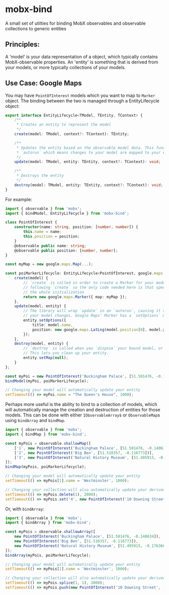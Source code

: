 # mobx-bind

A small set of utilties for binding MobX observables and observable collections to generic entities

## Principles:

A 'model' is your data representation of a object, which typically contains MobX-observable properties. An 'entity' is something that is derived from your models, or more typically collections of your models.

## Use Case: Google Maps

You may have `PointOfInterest` models which you want to map to `Marker` object. The binding between the two is managed through a EntityLifecycle object:

```typescript
export interface EntityLifecycle<TModel, TEntity, TContext> {
    /**
     * Creates an entity to represent the model
     */
    create(model: TModel, context?: TContext): TEntity;

    /**
     * Updates the entity based on the observable model data. This function will be wrapped in
     * `autorun` which means changes to your model are mapped to your entity automatically
     */
    update(model: TModel, entity: TEntity, context?: TContext): void;

    /**
     * Destroys the entity
     */
    destroy(model: TModel, entity: TEntity, context?: TContext): void;
}

```

For example:

```typescript
import { observable } from 'mobx';
import { bindModel, EntityLifecycle } from 'mobx-bind';

class PointOfInterest {
    constructor(name: string, position: [number, number]) {
        this.name = name;
        this.position = position;
    }
    @observable public name: string;
    @observable public position: [number, number];
}

const myMap = new google.maps.Map(...);

const poiMarkerLifecycle: EntityLifecycle<PointOfInterest, google.maps.Marker, void> = {
    create(model) {
        // `create` is called in order to create a Marker for your model. Note that `update` is always called immediately
        // following `create` so the only code needed here is that specific to the creation of the entity, not necessarily
        // the whole initialization
        return new google.maps.Marker({ map: myMap });
    },
    update(model, entity) {
        // The library will wrap `update` in an `autorun`, causing it to rerun every time the applicable parts of
        // your model changes. Google Maps' Marker has a `setOptions` method which allows us to do this conveniently
        entity.setOptions({
            title: model.name,
            position: new google.maps.LatLng(model.position[0], model.position[1])
        });
    },
    destroy(model, entity) {
        // `destroy` is called when you `dispose` your bound model, or it is removed from a bound collection.
        // This lets you clean up your entity.
        entity.setMap(null);
    }
};

const myPoi = new PointOfInterest('Buckingham Palace', [51.501476, -0.140634]);
bindModel(myPoi, poiMarkerLifecycle);

// Changing your model will automatically update your entity
setTimeout(() => myPoi.name = "The Queen's House", 1000);
```

Perhaps more useful is the ability to bind to a collection of models, which will automatically manage the creation and destruction of entities for those models. This can be done with either `IObservableArray`s or `ObservableMap`s using `bindArray` and `bindMap`.

```typescript
import { observable } from 'mobx';
import { bindMap } from 'mobx-bind';

const myPois = observable.shallowMap([
    ['1', new PointOfInterest('Buckingham Palace', [51.501476, -0.140634])],
    ['2', new PointOfInterest('Big Ben', [51.510357, -0.116773])],
    ['3', new PointOfInterest('Natural History Museum', [51.495915, -0.176366])]
]);
bindMap(myPois, poiMarkerLifecycle);

// Changing your model will automatically update your entity
setTimeout(() => myPois[1].name = 'Westminster', 1000);

// Changing your collection will also automatically update your derived entities
setTimeout(() => myPois.delete(1), 2000);
setTimeout(() => myPois.set('4', new PointOfInterest('10 Downing Street', [51.503186, -0.126416])), 3000);
```

Or, with `bindArray`:

```typescript
import { observable } from 'mobx';
import { bindArray } from 'mobx-bind';

const myPois = observable.shallowArray([
    new PointOfInterest('Buckingham Palace', [51.501476, -0.140634]),
    new PointOfInterest('Big Ben', [51.510357, -0.116773]),
    new PointOfInterest('Natural History Museum', [51.495915, -0.176366])
]);
bindArray(myPois, poiMarkerLifecycle);

// Changing your model will automatically update your entity
setTimeout(() => myPois[1].name = 'Westminster', 1000);

// Changing your collection will also automatically update your derived entities
setTimeout(() => myPois.splice(1, 1), 2000);
setTimeout(() => myPois.push(new PointOfInterest('10 Downing Street', [51.503186, -0.126416])), 3000);
```